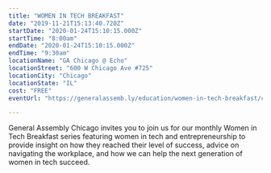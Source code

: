 ```yaml
---
title: "WOMEN IN TECH BREAKFAST"
date: "2019-11-21T15:13:40.720Z"
startDate: "2020-01-24T15:10:15.000Z"
startTime: "8:00am"
endDate: "2020-01-24T15:10:15.000Z"
endTime: "9:30am"
locationName: "GA Chicago @ Echo"
locationStreet: "600 W Chicago Ave #725"
locationCity: "Chicago"
locationState: "IL"
cost: "FREE"
eventUrl: "https://generalassemb.ly/education/women-in-tech-breakfast/chicago/94518"

---
```


General Assembly Chicago invites you to join us for our monthly Women in Tech Breakfast series featuring women in tech and entrepreneurship to provide insight on how they reached their level of success, advice on navigating the workplace, and how we can help the next generation of women in tech succeed.

